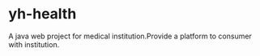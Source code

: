 # yh-health
A java web project for medical institution.Provide a platform to consumer with institution.
